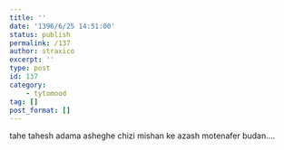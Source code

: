 ```yaml
---
title: ''
date: '1396/6/25 14:51:00'
status: publish
permalink: /137
author: straxico
excerpt: ''
type: post
id: 137
category:
    - tytomood
tag: []
post_format: []
---
```

<div>tahe tahesh adama asheghe chizi mishan ke azash motenafer budan….</div>